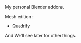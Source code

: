 My personal Blender addons.

Mesh edition :
- [Quadrify](https://github.com/L0Lock/Blender/tree/master/Addons/Quadrify)

And We'll see later for other things.
